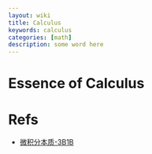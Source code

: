 ```yaml
---
layout: wiki
title: Calculus
keywords: calculus
categories: [math]
description: some word here
---
```


# Essence of Calculus

# Refs

- [微积分本质-3B1B](https://www.bilibili.com/video/av10308208)
